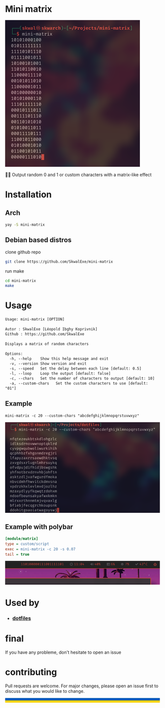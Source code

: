 # Mini matrix

![](images/screenshot.png)

👨‍💻 Output random 0 and 1 or custom characters with a matrix-like effect

# Installation

## Arch

```bash
yay -S mini-matrix
```

## Debian based distros 

clone github repo

```bash
git clone https://github.com/SkwalExe/mini-matrix
```

run make

```bash
cd mini-matrix
make
```

# Usage 

```
Usage: mini-matrix [OPTION]

Autor : SkwalExe [Léopold Ibghy Koprivnik]
Github : https://github.com/SkwalExe

Displays a matrix of random characters

Options:
  -h, --help    Show this help message and exit
  -v, --version Show version and exit
  -s, --speed   Set the delay between each line [default: 0.5]
  -l, --loop    Loop the output [default: false]
  -c, --chars   Set the number of characters to output [default: 10]
  -a, --custom-chars   Set the custom characters to use [default: "01"]
```

## Example

`mini-matrix -c 20 --custom-chars "abcdefghijklmnopqrstuvwxyz"`

![](images/screenshot2.png)

## Example with polybar  

```ini
[module/matrix]
type = custom/script
exec = mini-matrix -c 20 -s 0.07
tail = true
```

![](images/screenshot.gif)

# Used by 

- ### [dotfiles](https://github.com/SkwalExe/dotfiles)

# final

If you have any probleme, don't hesitate to open an issue

# contributing

Pull requests are welcome. For major changes, please open an issue first to discuss what you would like to change.

<a href="https://github.com/SkwalExe#ukraine"><img src="https://raw.githubusercontent.com/SkwalExe/SkwalExe/main/ukraine.jpg" width="100%" height="15px" /></a>